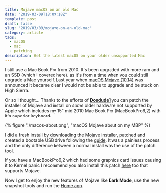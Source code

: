 ```yaml
---
title: Mojave macOS on an old Mac
date: "2019-03-09T18:09:18Z"
template: post
draft: false
slug: "2019/03/09/mojave-on-an-old-mac"
category: article
tags:
  - macOS
  - mac
  - patching
description: Get the latest macOS on your older unsupported Mac
---
```


I still use a Mac Book Pro from 2010. It's been upgraded with more ram and an [SSD (which I covered here)](https://andrewford.co.nz/2016/03/27/extended-lease-of-life-for-old-macs/), as it's from a time when you could still upgrade a Mac yourself. Last year when [macOS Mojave (10.14)](https://www.apple.com/nz/macos/mojave/) was announced it became clear I would not be able to upgrade and be stuck on High Sierra.

Or so I thought... Thanks to the efforts of [**Dosdude1**](http://dosdude1.com/mojave/) you can patch the installer of Mojave and install on _some_ older hardware not supported by Apple which includes my 15" mid 2010 Mac Book Pro (MacBookPro6,2) with it's superior keyboard.

{% figure "./macos-about.png", "macOS Mojave about on my MBP" %}

I did a fresh install by downloading the Mojave installer, patched and created a bootable USB drive following the [guide](http://dosdude1.com/mojave/). It was a painless process and the only difference between a normal install was the use of the patch tool.

If you have a MacBookPro6,2 which had some graphics card issues causing it to Kernel panic I recommend you also install this patch [here](https://github.com/fabioiop/MBP-2010-GPU-Panic-fix) too that supports Mojave.

Now I get to enjoy the new features of Mojave like **Dark Mode**, use the new snapshot tools and run the [Home app](https://www.imore.com/home-app).
